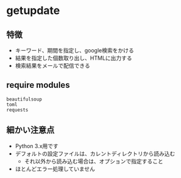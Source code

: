 # getupdate

## 特徴

* キーワード、期間を指定し、google検索をかける
* 結果を指定した個数取り出し、HTMLに出力する
* 検索結果をメールで配信できる

## require modules

```
beautifulsoup
toml
requests
```
## 細かい注意点

* Python 3.x用です
* デフォルトの設定ファイルは、カレントディレクトリから読み込む
  * それ以外から読み込む場合は、オプションで指定すること
* ほとんどエラー処理していません
